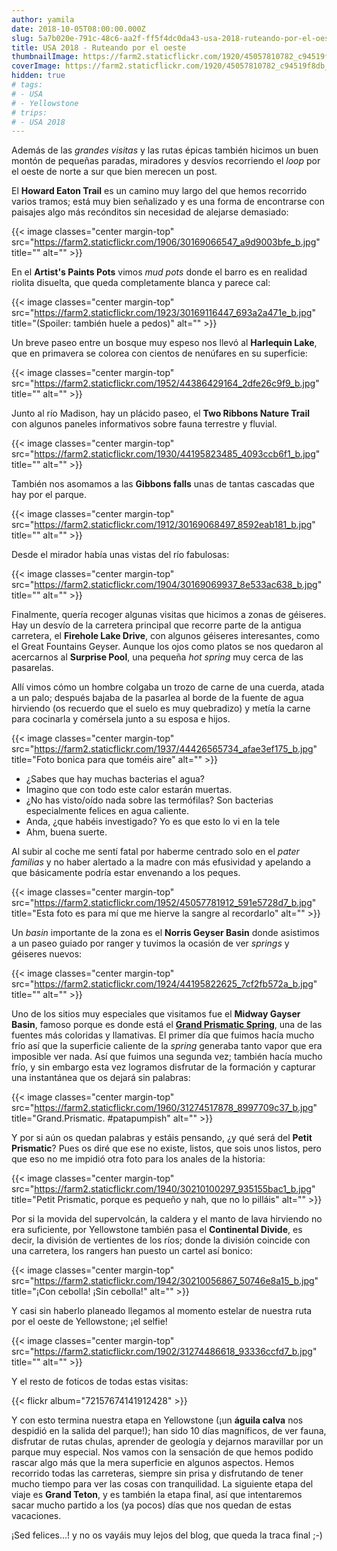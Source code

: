 ```yaml
---
author: yamila
date: 2018-10-05T08:00:00.000Z
slug: 5a7b020e-791c-48c6-aa2f-ff5f4dc0da43-usa-2018-ruteando-por-el-oeste
title: USA 2018 - Ruteando por el oeste
thumbnailImage: https://farm2.staticflickr.com/1920/45057810782_c94519f8db_c.jpg
coverImage: https://farm2.staticflickr.com/1920/45057810782_c94519f8db_b.jpg
hidden: true
# tags:
# - USA
# - Yellowstone
# trips:
# - USA 2018
---
```


Además de las *grandes visitas* y las rutas épicas también hicimos un buen montón de pequeñas paradas, miradores y desvíos recorriendo el *loop* por el oeste de norte a sur que bien merecen un post.

<!--more-->

El **Howard Eaton Trail** es un camino muy largo del que hemos recorrido varios tramos; está muy bien señalizado y es una forma de encontrarse con paisajes algo más recónditos sin necesidad de alejarse demasiado:

{{< image classes="center margin-top" src="https://farm2.staticflickr.com/1906/30169066547_a9d9003bfe_b.jpg" title="" alt="" >}}

En el **Artist's Paints Pots** vimos *mud pots* donde el barro es en realidad riolita disuelta, que queda completamente blanca y parece cal:

{{< image classes="center margin-top" src="https://farm2.staticflickr.com/1923/30169116447_693a2a471e_b.jpg" title="(Spoiler: también huele a pedos)" alt="" >}}

Un breve paseo entre un bosque muy espeso nos llevó al **Harlequin Lake**, que en primavera se colorea con cientos de nenúfares en su superficie:

{{< image classes="center margin-top" src="https://farm2.staticflickr.com/1952/44386429164_2dfe26c9f9_b.jpg" title="" alt="" >}}

Junto al río Madison, hay un plácido paseo, el **Two Ribbons Nature Trail** con algunos paneles informativos sobre fauna terrestre y fluvial.

{{< image classes="center margin-top" src="https://farm2.staticflickr.com/1930/44195823485_4093ccb6f1_b.jpg" title="" alt="" >}}

También nos asomamos a las **Gibbons falls** unas de tantas cascadas que hay por el parque.

{{< image classes="center margin-top" src="https://farm2.staticflickr.com/1912/30169068497_8592eab181_b.jpg" title="" alt="" >}}

Desde el mirador había unas vistas del río fabulosas:

{{< image classes="center margin-top" src="https://farm2.staticflickr.com/1904/30169069937_8e533ac638_b.jpg" title="" alt="" >}}

Finalmente, quería recoger algunas visitas que hicimos a zonas de géiseres. Hay un desvío de la carretera principal que recorre parte de la antigua carretera, el **Firehole Lake Drive**, con algunos géiseres interesantes, como el Great Fountains Geyser. Aunque los ojos como platos se nos quedaron al acercarnos al **Surprise Pool**, una pequeña *hot spring* muy cerca de las pasarelas.

Allí vimos cómo un hombre colgaba un trozo de carne de una cuerda, atada a un palo; después bajaba de la pasarlea al borde de la fuente de agua hirviendo (os recuerdo que el suelo es muy quebradizo) y metía la carne para cocinarla y comérsela junto a su esposa e hijos.

{{< image classes="center margin-top" src="https://farm2.staticflickr.com/1937/44426565734_afae3ef175_b.jpg" title="Foto bonica para que toméis aire" alt="" >}}

- ¿Sabes que hay muchas bacterias el agua?
- Imagino que con todo este calor estarán muertas.
- ¿No has visto/oído nada sobre las termófilas? Son bacterias especialmente felices en agua caliente.
- Anda, ¿que habéis investigado? Yo es que esto lo vi en la tele
- Ahm, buena suerte.

Al subir al coche me sentí fatal por haberme centrado solo en el *pater familias* y no haber alertado a la madre con más efusividad y apelando a que básicamente podría estar envenando a los peques.

{{< image classes="center margin-top" src="https://farm2.staticflickr.com/1952/45057781912_591e5728d7_b.jpg" title="Esta foto es para mí que me hierve la sangre al recordarlo" alt="" >}}

Un *basin* importante de la zona es el **Norris Geyser Basin** donde asistimos a un paseo guiado por ranger y tuvimos la ocasión de ver *springs* y géiseres nuevos:

{{< image classes="center margin-top" src="https://farm2.staticflickr.com/1924/44195822625_7cf2fb572a_b.jpg" title="" alt="" >}}

Uno de los sitios muy especiales que visitamos fue el **Midway Gayser Basin**, famoso porque es donde está el <a href="https://www.yellowstonepark.com/.image/t_share/MTQ3MzIwMDY4ODAzOTI5NTUw/ys-grand-prismatic-boardwalk_ordelheide_680.jpg" target="_blank">**Grand Prismatic Spring**</a>, una de las fuentes más coloridas y llamativas. El primer día que fuimos hacía mucho frío así que la superficie caliente de la *spring* generaba tanto vapor que era imposible ver nada. Así que fuimos una segunda vez; también hacía mucho frío, y sin embargo esta vez logramos disfrutar de la formación y capturar una instantánea que os dejará sin palabras:

{{< image classes="center margin-top" src="https://farm2.staticflickr.com/1960/31274517878_8997709c37_b.jpg" title="Grand.Prismatic. #patapumpish" alt="" >}}

Y por si aún os quedan palabras y estáis pensando, ¿y qué será del **Petit Prismatic**? Pues os diré que ese no existe, listos, que sois unos listos, pero que eso no me impidió otra foto para los anales de la historia:

{{< image classes="center margin-top" src="https://farm2.staticflickr.com/1940/30210100297_935155bac1_b.jpg" title="Petit Prismatic, porque es pequeño y nah, que no lo pilláis" alt="" >}}

Por si la movida del supervolcán, la caldera y el manto de lava hirviendo no era suficiente, por Yellowstone también pasa el **Continental Divide**, es decir, la división de vertientes de los ríos; donde la división coincide con una carretera, los rangers han puesto un cartel así bonico:

{{< image classes="center margin-top" src="https://farm2.staticflickr.com/1942/30210056867_50746e8a15_b.jpg" title="¡Con cebolla! ¡Sin cebolla!" alt="" >}}

Y casi sin haberlo planeado llegamos al momento estelar de nuestra ruta por el oeste de Yellowstone; ¡el selfie!

{{< image classes="center margin-top" src="https://farm2.staticflickr.com/1902/31274486618_93336ccfd7_b.jpg" title="" alt="" >}}

Y el resto de foticos de todas estas visitas:

{{< flickr album="72157674141912428" >}}

Y con esto termina nuestra etapa en Yellowstone (¡un **águila calva** nos despidió en la salida del parque!); han sido 10 días magníficos, de ver fauna, disfrutar de rutas chulas, aprender de geología y dejarnos maravillar por un parque muy especial. Nos vamos con la sensación de que hemos podido rascar algo más que la mera superficie en algunos aspectos. Hemos recorrido todas las carreteras, siempre sin prisa y disfrutando de tener mucho tiempo para ver las cosas con tranquilidad. La siguiente etapa del viaje es **Grand Teton**, y es también la etapa final, así que intentaremos sacar mucho partido a los (ya pocos) días que nos quedan de estas vacaciones.

¡Sed felices...! y no os vayáis muy lejos del blog, que queda la traca final ;-)
